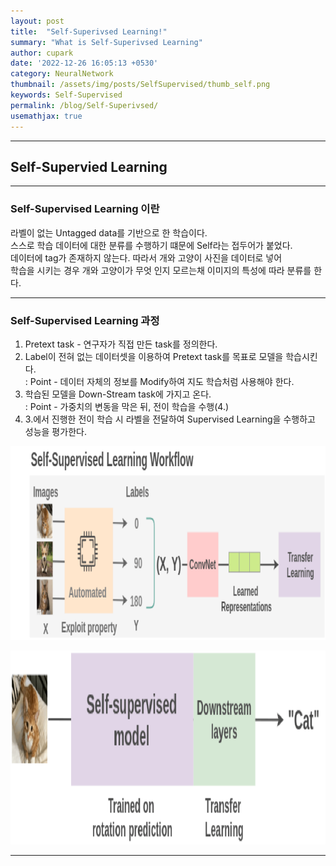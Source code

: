 ```yaml
---
layout: post
title:  "Self-Superivsed Learning!"
summary: "What is Self-Superivsed Learning"
author: cupark
date: '2022-12-26 16:05:13 +0530'
category: NeuralNetwork
thumbnail: /assets/img/posts/SelfSupervised/thumb_self.png
keywords: Self-Supervised
permalink: /blog/Self-Superivsed/
usemathjax: true
---
```


---
## Self-Supervied Learning  
---

### Self-Supervised Learning 이란  

라벨이 없는 Untagged data를 기반으로 한 학습이다.   
스스로 학습 데이터에 대한 분류를 수행하기 떄문에 Self라는 접두어가 붙었다.   
데이터에 tag가 존재하지 않는다. 따라서 개와 고양이 사진을 데이터로 넣어   
학습을 시키는 경우 개와 고양이가 무엇 인지 모르는채 이미지의 특성에 따라 분류를 한다.  

---

### Self-Supervised Learning 과정  

1. Pretext task - 연구자가 직접 만든 task를 정의한다.  
2. Label이 전혀 없는 데이터셋을 이용하여 Pretext task를 목표로 모델을 학습시킨다.  
   : Point - 데이터 자체의 정보를 Modify하여 지도 학습처럼 사용해야 한다. 
3. 학습된 모델을 Down-Stream task에 가지고 온다.  
   : Point - 가중치의 변동을 막은 뒤, 전이 학습을 수행(4.)
4. 3.에서 진행한 전이 학습 시 라벨을 전달하여 Supervised Learning을 수행하고 성능을 평가한다. 
<p align="center"><img src="/assets/img/posts/SelfSupervised/self-supervised-workflow.png"></p>
<p align="center"><img src="/assets/img/posts/SelfSupervised/self-supervised-finetuning.png"></p>

---
